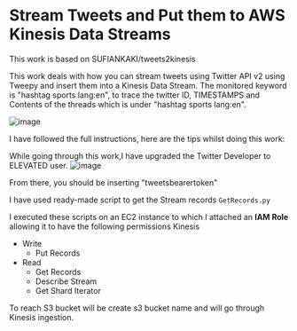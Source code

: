 # Stream Tweets and Put them to AWS Kinesis Data Streams

This work is based on SUFIANKAKI/tweets2kinesis

This work deals with how you can stream tweets using Twitter API v2 using Tweepy and insert them into a Kinesis Data Stream. The monitored keyword is "hashtag sports lang:en", to trace the twitter ID, TIMESTAMPS and Contents of the threads which is under "hashtag sports lang:en". 

![image](https://user-images.githubusercontent.com/39544557/193456523-d9feed28-3259-4244-a8ec-3b4e1bef4339.png)

I have followed the full instructions, here are the tips whilst doing this work:

While going through this work,I have upgraded the Twitter Developer to ELEVATED user.
![image](https://user-images.githubusercontent.com/39544557/193456404-1d0147c0-77e6-4e7d-96ab-630a291e444a.png)

From there, you should be inserting "tweetsbearertoken"

I have used ready-made script to get the Stream records `GetRecords.py`

I executed these scripts on an EC2 instance to which I attached an **IAM Role** allowing it to have the following permissions
Kinesis
- Write
  - Put Records
- Read
  - Get Records
  - Describe Stream
  - Get Shard Iterator
  
To reach S3 bucket will be create s3 bucket name and will go through Kinesis ingestion.
